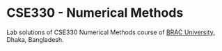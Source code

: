 # CSE330 - Numerical Methods
Lab solutions of CSE330 Numerical Methods course of [BRAC University,](https://www.bracu.ac.bd/) Dhaka, Bangladesh.